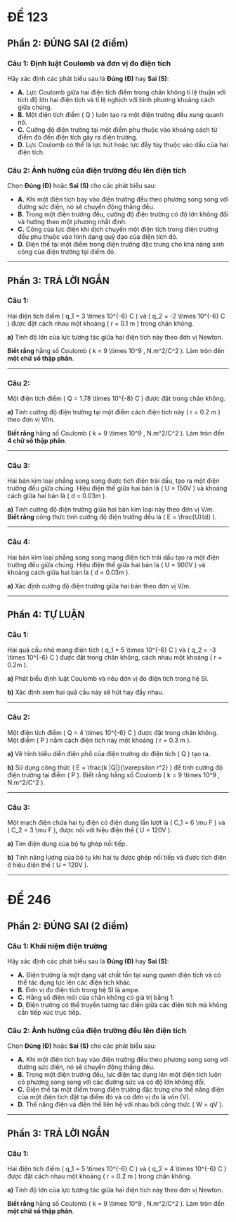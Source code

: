 # **ĐỀ 123**

## **Phần 2: ĐÚNG SAI (2 điểm)**  

### **Câu 1: Định luật Coulomb và đơn vị đo điện tích**  
Hãy xác định các phát biểu sau là **Đúng (Đ)** hay **Sai (S)**:  

- **A.** Lực Coulomb giữa hai điện tích điểm trong chân không tỉ lệ thuận với tích độ lớn hai điện tích và tỉ lệ nghịch với bình phương khoảng cách giữa chúng.  
- **B.** Một điện tích điểm \( Q \) luôn tạo ra một điện trường đều xung quanh nó.  
- **C.** Cường độ điện trường tại một điểm phụ thuộc vào khoảng cách từ điểm đó đến điện tích gây ra điện trường.  
- **D.** Lực Coulomb có thể là lực hút hoặc lực đẩy tùy thuộc vào dấu của hai điện tích.  

### **Câu 2: Ảnh hưởng của điện trường đều lên điện tích**  
Chọn **Đúng (Đ)** hoặc **Sai (S)** cho các phát biểu sau:  

- **A.** Khi một điện tích bay vào điện trường đều theo phương song song với đường sức điện, nó sẽ chuyển động thẳng đều.  
- **B.** Trong một điện trường đều, cường độ điện trường có độ lớn không đổi và hướng theo một phương nhất định.  
- **C.** Công của lực điện khi dịch chuyển một điện tích trong điện trường đều phụ thuộc vào hình dạng quỹ đạo của điện tích đó.  
- **D.** Điện thế tại một điểm trong điện trường đặc trưng cho khả năng sinh công của điện trường tại điểm đó.  

---

## **Phần 3: TRẢ LỜI NGẮN**  

### **Câu 1:**  
Hai điện tích điểm \( q_1 = 3 \times 10^{-6} C \) và \( q_2 = -2 \times 10^{-6} C \) được đặt cách nhau một khoảng \( r = 0.1 m \) trong chân không.  

**a)** Tính độ lớn của lực tương tác giữa hai điện tích này theo đơn vị Newton.  

**Biết rằng** hằng số Coulomb \( k = 9 \times 10^9 \, N.m^2/C^2 \). Làm tròn đến **một chữ số thập phân**.  

---

### **Câu 2:**  
Một điện tích điểm \( Q = 1.78 \times 10^{-8} C \) được đặt trong chân không.  

**a)** Tính cường độ điện trường tại một điểm cách điện tích này \( r = 0.2 m \) theo đơn vị V/m.  

**Biết rằng** hằng số Coulomb \( k = 9 \times 10^9 \, N.m^2/C^2 \). Làm tròn đến **4 chữ số thập phân**.  

---

### **Câu 3:**  
Hai bản kim loại phẳng song song được tích điện trái dấu, tạo ra một điện trường đều giữa chúng. Hiệu điện thế giữa hai bản là \( U = 150V \) và khoảng cách giữa hai bản là \( d = 0.03m \).  

**a)** Tính cường độ điện trường giữa hai bản kim loại này theo đơn vị V/m.  
**Biết rằng** công thức tính cường độ điện trường đều là \( E = \frac{U}{d} \).  

---

### **Câu 4:**  
Hai bản kim loại phẳng song song mang điện tích trái dấu tạo ra một điện trường đều giữa chúng. Hiệu điện thế giữa hai bản là \( U = 900V \) và khoảng cách giữa hai bản là \( d = 0.03m \).  

**a)** Xác định cường độ điện trường giữa hai bản theo đơn vị V/m.  

---

## **Phần 4: TỰ LUẬN**  

### **Câu 1:**  
Hai quả cầu nhỏ mang điện tích \( q_1 = 5 \times 10^{-6} C \) và \( q_2 = -3 \times 10^{-6} C \) được đặt trong chân không, cách nhau một khoảng \( r = 0.2m \).  

**a)** Phát biểu định luật Coulomb và nêu đơn vị đo điện tích trong hệ SI.  

**b)** Xác định xem hai quả cầu này sẽ hút hay đẩy nhau.  

---

### **Câu 2:**  
Một điện tích điểm \( Q = 4 \times 10^{-6} C \) được đặt trong chân không. Một điểm \( P \) nằm cách điện tích này một khoảng \( r = 0.3 m \).  

**a)** Vẽ hình biểu diễn điện phổ của điện trường do điện tích \( Q \) tạo ra.  

**b)** Sử dụng công thức \( E = \frac{k |Q|}{\varepsilon r^2} \) để tính cường độ điện trường tại điểm \( P \). Biết rằng hằng số Coulomb \( k = 9 \times 10^9 \, N.m^2/C^2 \).  

---

### **Câu 3:**  
Một mạch điện chứa hai tụ điện có điện dung lần lượt là \( C_1 = 6 \mu F \) và \( C_2 = 3 \mu F \), được nối với hiệu điện thế \( U = 120V \).  

**a)** Tìm điện dung của bộ tụ ghép nối tiếp.  

**b)** Tính năng lượng của bộ tụ khi hai tụ được ghép nối tiếp và được tích điện ở hiệu điện thế \( U = 120V \).  

---

# **ĐỀ 246**

## **Phần 2: ĐÚNG SAI (2 điểm)**  

### **Câu 1: Khái niệm điện trường**  
Hãy xác định các phát biểu sau là **Đúng (Đ)** hay **Sai (S)**:  

- **A.** Điện trường là một dạng vật chất tồn tại xung quanh điện tích và có thể tác dụng lực lên các điện tích khác.  
- **B.** Đơn vị đo điện tích trong hệ SI là ampe.  
- **C.** Hằng số điện môi của chân không có giá trị bằng 1.  
- **D.** Điện trường có thể truyền tương tác điện giữa các điện tích mà không cần tiếp xúc trực tiếp.  

### **Câu 2: Ảnh hưởng của điện trường đều lên điện tích**  
Chọn **Đúng (Đ)** hoặc **Sai (S)** cho các phát biểu sau:  

- **A.** Khi một điện tích bay vào điện trường đều theo phương song song với đường sức điện, nó sẽ chuyển động thẳng đều.  
- **B.** Trong một điện trường đều, lực điện tác dụng lên một điện tích luôn có phương song song với các đường sức và có độ lớn không đổi.  
- **C.** Điện thế tại một điểm trong điện trường đặc trưng cho thế năng điện của một điện tích đặt tại điểm đó và có đơn vị đo là vôn (V).  
- **D.** Thế năng điện và điện thế liên hệ với nhau bởi công thức \( W = qV \).  

---

## **Phần 3: TRẢ LỜI NGẮN**  

### **Câu 1:**  
Hai điện tích điểm \( q_1 = 5 \times 10^{-6} C \) và \( q_2 = 4 \times 10^{-6} C \) được đặt cách nhau một khoảng \( r = 0.2 m \) trong chân không.  

**a)** Tính độ lớn của lực tương tác giữa hai điện tích này theo đơn vị Newton.  

**Biết rằng** hằng số Coulomb \( k = 9 \times 10^9 \, N.m^2/C^2 \). Làm tròn đến **một chữ số thập phân**.  
